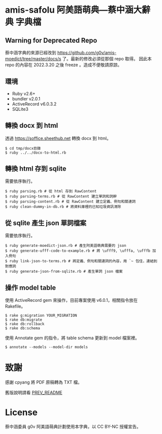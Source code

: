 # amis-safolu 阿美語萌典—蔡中涵大辭典 字典檔

## Warning for Deprecated Repo
蔡中涵字典的來源已經改到 https://github.com/g0v/amis-moedict/tree/master/docs/s 了。最新的修改必須從那個 repo 取得。
因此本 repo 的內容在 2022.3.20 之後 freeze 。造成不便敬請原諒。

## 環境

* Ruby v2.6+
* bundler v2.0.1
* ActiveRecord v6.0.3.2
* SQLite3

## 轉換 docx 到 html

透過 https://soffice.sheethub.net 轉換 docx 到 html。

```
$ cd tmp/docx目錄
$ ruby ../../docx-to-html.rb
```

## 轉換 html 存到 sqlite

需要依序執行。

```
$ ruby parsing.rb # 從 html 存到 RawContent
$ ruby parsing-terms.rb # 從 RawContent 建立單詞和詞幹
$ ruby parsing-content.rb # 從 RawContent 建立定義、例句和關連詞
$ ruby clean-dummy-in-db.rb # 將資料庫裡的已知垃圾資訊清除
```

## 從 sqlite 產生 json 單詞檔案

需要依序執行。

```
$ ruby generate-moedict-json.rb # 產生阿美語萌典需要的 json
$ ruby generate-ufff-code-to-example.rb # 將 \ufff9, \ufffa, \ufffb 加入例句
$ ruby link-json-to-terms.rb # 將定義、例句和關連詞的內容，用 `~ 包住，連結到對應詞
$ ruby generate-json-from-sqlite.rb # 產生單詞 json 檔案
```

## 操作 model table

使用 ActiveRecord gem 來操作，目前專案使用 v6.0.1，相關指令放在 Rakefile。

```
$ rake g:migration YOUR_MIGRATION
$ rake db:migrate
$ rake db:rollback
$ rake db:schema
```

使用 Annotate gem 的指令，將 table schema 更新到 model 檔案裡。

```
$ annotate --models --model-dir models
```

# 致謝

感謝 cpyang 將 PDF 原稿轉為 TXT 檔。

舊版說明請看 [PREV_README](PREV_README.md)

# License

蔡中涵委員 g0v 阿美語萌典計劃使用本字典，以 CC BY-NC 授權宣告。
